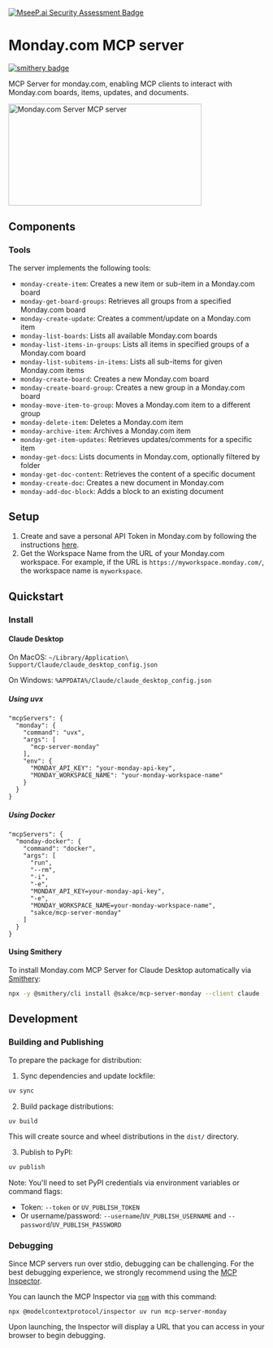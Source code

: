 [![MseeP.ai Security Assessment Badge](https://mseep.net/pr/yajieqi123-mcp-server-monday-qi-badge.png)](https://mseep.ai/app/yajieqi123-mcp-server-monday-qi)

# Monday.com MCP server

[![smithery badge](https://smithery.ai/badge/@sakce/mcp-server-monday)](https://smithery.ai/server/@sakce/mcp-server-monday)

MCP Server for monday.com, enabling MCP clients to interact with Monday.com boards, items, updates, and documents.

<a href="https://glama.ai/mcp/servers/vobfpuod5x">
  <img width="380" height="200" src="https://glama.ai/mcp/servers/vobfpuod5x/badge" alt="Monday.com Server MCP server" />
</a>

## Components

### Tools

The server implements the following tools:

- `monday-create-item`: Creates a new item or sub-item in a Monday.com board
- `monday-get-board-groups`: Retrieves all groups from a specified Monday.com board
- `monday-create-update`: Creates a comment/update on a Monday.com item
- `monday-list-boards`: Lists all available Monday.com boards
- `monday-list-items-in-groups`: Lists all items in specified groups of a Monday.com board
- `monday-list-subitems-in-items`: Lists all sub-items for given Monday.com items
- `monday-create-board`: Creates a new Monday.com board
- `monday-create-board-group`: Creates a new group in a Monday.com board
- `monday-move-item-to-group`: Moves a Monday.com item to a different group
- `monday-delete-item`: Deletes a Monday.com item
- `monday-archive-item`: Archives a Monday.com item
- `monday-get-item-updates`: Retrieves updates/comments for a specific item
- `monday-get-docs`: Lists documents in Monday.com, optionally filtered by folder
- `monday-get-doc-content`: Retrieves the content of a specific document
- `monday-create-doc`: Creates a new document in Monday.com
- `monday-add-doc-block`: Adds a block to an existing document


## Setup

1. Create and save a personal API Token in Monday.com by following the instructions [here](https://developer.monday.com/api-reference/docs/authentication#developer-tab).
2. Get the Workspace Name from the URL of your Monday.com workspace. For example, if the URL is `https://myworkspace.monday.com/`, the workspace name is `myworkspace`.


## Quickstart

### Install


#### Claude Desktop

On MacOS: `~/Library/Application\ Support/Claude/claude_desktop_config.json`

On Windows: `%APPDATA%/Claude/claude_desktop_config.json`

##### Using uvx
  ```
  "mcpServers": {
    "monday": {
      "command": "uvx",
      "args": [
        "mcp-server-monday"
      ],
      "env": {
        "MONDAY_API_KEY": "your-monday-api-key",
        "MONDAY_WORKSPACE_NAME": "your-monday-workspace-name"
      }
    }
  }
  ```

##### Using Docker
  ```
  "mcpServers": {
    "monday-docker": {
      "command": "docker",
      "args": [
        "run", 
        "--rm", 
        "-i", 
        "-e",
        "MONDAY_API_KEY=your-monday-api-key",
        "-e",
        "MONDAY_WORKSPACE_NAME=your-monday-workspace-name",
        "sakce/mcp-server-monday"
      ]
    }
  }
  ```

#### Using Smithery

To install Monday.com MCP Server for Claude Desktop automatically via [Smithery](https://smithery.ai/server/@sakce/mcp-server-monday):

```bash
npx -y @smithery/cli install @sakce/mcp-server-monday --client claude
```

## Development

### Building and Publishing

To prepare the package for distribution:

1. Sync dependencies and update lockfile:
```bash
uv sync
```

2. Build package distributions:
```bash
uv build
```

This will create source and wheel distributions in the `dist/` directory.

3. Publish to PyPI:
```bash
uv publish
```

Note: You'll need to set PyPI credentials via environment variables or command flags:
- Token: `--token` or `UV_PUBLISH_TOKEN`
- Or username/password: `--username`/`UV_PUBLISH_USERNAME` and `--password`/`UV_PUBLISH_PASSWORD`

### Debugging

Since MCP servers run over stdio, debugging can be challenging. For the best debugging
experience, we strongly recommend using the [MCP Inspector](https://github.com/modelcontextprotocol/inspector).

You can launch the MCP Inspector via [`npm`](https://docs.npmjs.com/downloading-and-installing-node-js-and-npm) with this command:

```bash
npx @modelcontextprotocol/inspector uv run mcp-server-monday
```

Upon launching, the Inspector will display a URL that you can access in your browser to begin debugging.